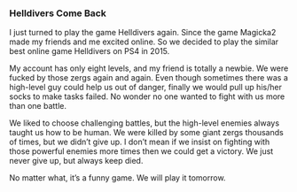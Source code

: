 ### Helldivers Come Back
I just turned to play the game Helldivers again. Since the game Magicka2 made my friends and me excited online. So we decided to play the similar best online game Helldivers on PS4 in 2015.

My account has only eight levels, and my friend is totally a newbie. We were fucked by those zergs again and again. Even though sometimes there was a high-level guy could help us out of danger, finally we would pull up his/her socks to make tasks failed. No wonder no one wanted to fight with us more than one battle.

We liked to choose challenging battles, but the high-level enemies always taught us how to be human. We were killed by some giant zergs thousands of times, but we didn’t give up. I don’t mean if we insist on fighting with those powerful enemies more times then we could get a victory. We just never give up, but always keep died.

No matter what, it’s a funny game. We will play it tomorrow.
